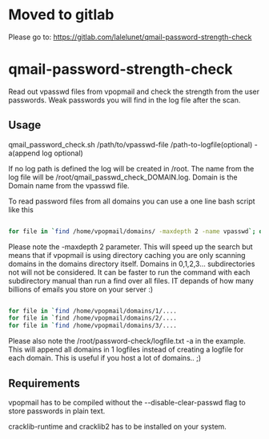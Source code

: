 # Moved to gitlab

Please go to: https://gitlab.com/lalelunet/qmail-password-strength-check

# qmail-password-strength-check

Read out vpasswd files from vpopmail and check the strength from the user passwords. Weak passwords you will find in the log file after the scan.

## Usage

qmail_password_check.sh /path/to/vpasswd-file /path-to-logfile(optional) -a(append log optional)

If no log path is defined the log will be created in /root. The name from the log file will be /root/qmail_passwd_check_DOMAIN.log. Domain is the Domain name from the vpasswd file.

To read password files from all domains you can use a one line bash script like this

```sh

for file in `find /home/vpopmail/domains/ -maxdepth 2 -name vpasswd`; do /root/password-check/qmail_password_check.sh $file /root/password-check/logfile.txt -a; done

```

Please note the -maxdepth 2 parameter. This will speed up the search but means that if vpopmail is using directory caching you are only scanning domains in the domains directory itself. Domains in 0,1,2,3... subdirectories not will not be considered. It can be faster to run the command with each subdirectory manual than run a find over all files. IT depands of how many billions of emails you store on your server :)

```sh

for file in `find /home/vpopmail/domains/1/....
for file in `find /home/vpopmail/domains/2/....
for file in `find /home/vpopmail/domains/3/....

```

Please also note the /root/password-check/logfile.txt -a in the example. This will append all domains in 1 logfiles instead of creating a logfile for each domain. This is useful if you host a lot of domains.. ;)


## Requirements

vpopmail has to be compiled without the --disable-clear-passwd flag to store passwords in plain text.

cracklib-runtime and cracklib2 has to be installed on your system.
